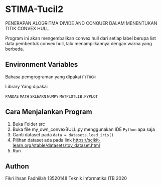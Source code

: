 
# STIMA-Tucil2
PENERAPAN ALOGRITMA DIVIDE AND CONQUER DALAM MENENTUKAN TITIK CONVEX HULL

Program ini akan mengembalikan convex hull dari setiap label berupa list data pembentuk convex hull, lalu menampilkannya dengan warna yang berbeda.



## Environment Variables
Bahasa pemgrograman yang dipakai
`PYTHON`

Library Yang dipakai

`PANDAS`
`MATH`
`SKLEARN`
`NUMPY`
`MATPLOTLIB.PYPLOT`


## Cara Menjalankan Program
1. Buka Folder src
2. Buka file my_own_convexBULL.py menggunakan IDE `Python` apa saja
3. Ganti dataset pada `data = datasets.load_iris()`
4. Pilihan dataset ada pada link https://scikit-learn.org/stable/datasets/toy_dataset.html
5. Run

## Authon
Fikri Ihsan Fadhiilah
13520148
Teknik Informatika ITB 2020